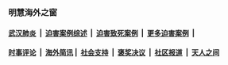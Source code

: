 
### 明慧海外之窗

####  [武汉肺炎](indexes/365.md?t=04182101) &nbsp;|&nbsp;  [迫害案例综述](indexes/328.md?t=04182101) &nbsp;|&nbsp; [迫害致死案例](indexes/277.md?t=04182101)  &nbsp;|&nbsp; [更多迫害案例](indexes/81.md?t=04182101)  &nbsp;|&nbsp; 
####  [时事评论](indexes/19.md?t=04182101) &nbsp;|&nbsp; [海外简讯](indexes/245.md?t=04182101)&nbsp;|&nbsp;  [社会支持](indexes/140.md?t=04182101) &nbsp;|&nbsp; [褒奖决议](indexes/282.md?t=04182101) &nbsp;|&nbsp; [社区报道](indexes/91.md?t=04182101)  &nbsp;|&nbsp; [天人之间](indexes/78.md?t=04182101) 


